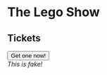 <h1>The Lego Show</h1>
<h2>Tickets</h2>
<button onclick="prompt('Type Credit Card Number:')">Get one now!</button><br>
<i>This is fake!</i>
